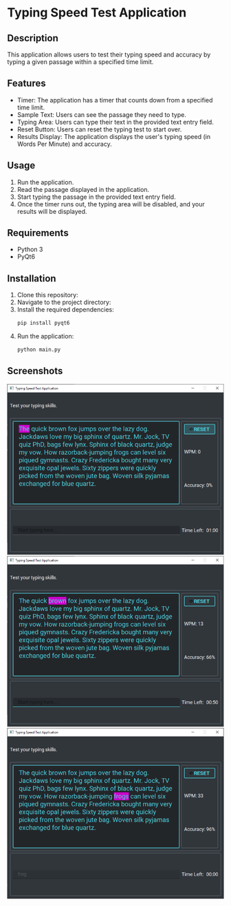 # Typing Speed Test Application

## Description

This application allows users to test their typing speed and accuracy by typing a given passage within a specified time
limit.

## Features

- Timer: The application has a timer that counts down from a specified time limit.
- Sample Text: Users can see the passage they need to type.
- Typing Area: Users can type their text in the provided text entry field.
- Reset Button: Users can reset the typing test to start over.
- Results Display: The application displays the user's typing speed (in Words Per Minute) and accuracy.

## Usage

1. Run the application.
2. Read the passage displayed in the application.
3. Start typing the passage in the provided text entry field.
4. Once the timer runs out, the typing area will be disabled, and your results will be displayed.

## Requirements

- Python 3
- PyQt6

## Installation

1. Clone this repository:
2. Navigate to the project directory:
3. Install the required dependencies:
    ```bash
    pip install pyqt6
    ```
4. Run the application:
    ```bash
   python main.py
    ```

## Screenshots

<img alt="Screenshot 1" src="/screenshots/typing_speed_test_1.png"/>
<img alt="Screenshot 2" src="/screenshots/typing_speed_test_2.png"/>
<img alt="Screenshot 3" src="/screenshots/typing_speed_test_3.png"/>


